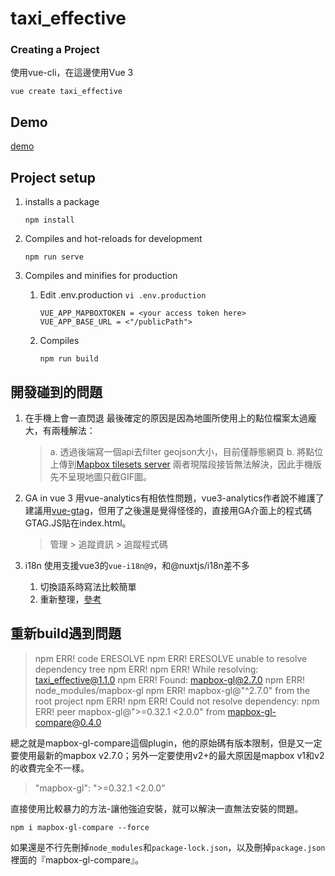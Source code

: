 # taxi_effective

### Creating a Project
使用vue-cli，在這邊使用Vue 3

```
vue create taxi_effective
```
## Demo
[demo](https://ingridkao.github.io/taxi_effective/)

## Project setup
1.  installs a package
    ```
    npm install
    ```

2. Compiles and hot-reloads for development
    ```
    npm run serve
    ```

3. Compiles and minifies for production
    1. Edit .env.production
    `vi .env.production`

        ```
        VUE_APP_MAPBOXTOKEN = <your access token here>
        VUE_APP_BASE_URL = <"/publicPath">
        ```
    2. Compiles
        ```
        npm run build
        ```

## 開發碰到的問題
1. 在手機上會一直閃退
    最後確定的原因是因為地圖所使用上的點位檔案太過龐大，有兩種解法：
    >a. 透過後端寫一個api去filter geojson大小，目前僅靜態網頁
    b. 將點位上傳到[Mapbox tilesets server](https://studio.mapbox.com/tilesets)
    兩者現階段接皆無法解決，因此手機版先不呈現地圖只截GIF圖。

2. GA in vue 3
    用vue-analytics有相依性問題，vue3-analytics作者說不維護了建議用[vue-gtag](https://matteo-gabriele.gitbook.io/vue-gtag/)，但用了之後還是覺得怪怪的，直接用GA介面上的程式碼GTAG.JS貼在index.html。
    >管理 > 追蹤資訊 > 追蹤程式碼

3. i18n
    使用支援vue3的`vue-i18n@9`，和@nuxtjs/i18n差不多
    1. 切換語系時寫法比較簡單
    2. 重新整理，[參考](https://ithelp.ithome.com.tw/articles/10262689?sc=iThelpR)


## 重新build遇到問題
>npm ERR! code ERESOLVE
npm ERR! ERESOLVE unable to resolve dependency tree
npm ERR!
npm ERR! While resolving: taxi_effective@1.1.0
npm ERR! Found: mapbox-gl@2.7.0
npm ERR! node_modules/mapbox-gl
npm ERR!   mapbox-gl@"^2.7.0" from the root project
npm ERR!
npm ERR! Could not resolve dependency:
npm ERR! peer mapbox-gl@">=0.32.1 <2.0.0" from mapbox-gl-compare@0.4.0

總之就是mapbox-gl-compare這個plugin，他的原始碼有版本限制，但是又一定要使用最新的mapbox v2.7.0；另外一定要使用v2+的最大原因是mapbox v1和v2的收費完全不一樣。
>"mapbox-gl": ">=0.32.1 <2.0.0"

直接使用比較暴力的方法-讓他強迫安裝，就可以解決一直無法安裝的問題。
```
npm i mapbox-gl-compare --force
```
如果還是不行先刪掉`node_modules`和`package-lock.json`，以及刪掉`package.json`裡面的『mapbox-gl-compare』。